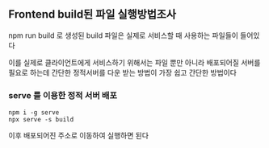 ## Frontend build된 파일 실행방법조사
npm run build 로 생성된 build 파일은 실제로 서비스할 때 사용하는 파일들이 들어있다

이를 실제로 클라이언트에게 서비스하기 위해서는 파일 뿐만 아니라 배포되어질 서버를 필요로 하는데
간단한 정적서버를 다운 받는 방법이 가장 쉽고 간단한 방법이다

### serve 를 이용한 정적 서버 배포
```
npm i -g serve
npx serve -s build
```

이후 배포되어진 주소로 이동하여 실행하면 된다